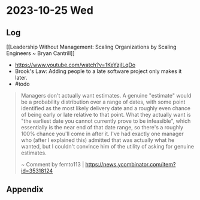 # 2023-10-25 Wed

## Log

[[Leadership Without Management: Scaling Organizations by Scaling Engineers ~ Bryan Cantrill]]
+ https://www.youtube.com/watch?v=1KeYzjILqDo
+ Brook's Law: Adding people to a late software project only makes it later.
+ #todo

> Managers don't actually want estimates. A genuine "estimate" would be a probability distribution over a range of dates, with some point identified as the most likely delivery date and a roughly even chance of being early or late relative to that point. What they actually want is "the earliest date you cannot currently prove to be infeasible", which essentially is the near end of that date range, so there's a roughly 100% chance you'll come in after it. I've had exactly one manager who (after I explained this) admitted that was actually what he wanted, but I couldn't convince him of the utility of asking for genuine estimates.
> 
> ~ Comment by femto113 | https://news.ycombinator.com/item?id=35318124


## Appendix

